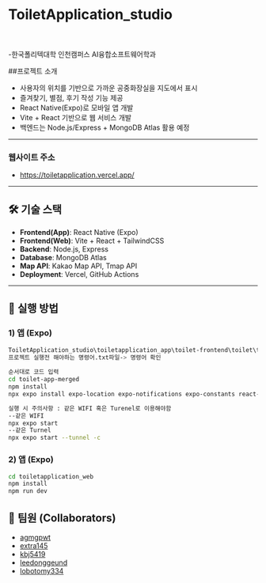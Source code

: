 # ToiletApplication_studio                                              
-한국폴리텍대학 인천캠퍼스 AI융합소프트웨어학과
 
##프로젝트 소개
- 사용자의 위치를 기반으로 가까운 공중화장실을 지도에서 표시
- 즐겨찾기, 별점, 후기 작성 기능 제공
- React Native(Expo)로 모바일 앱 개발
- Vite + React 기반으로 웹 서비스 개발
- 백엔드는 Node.js/Express + MongoDB Atlas 활용 예정

---

### 웹사이트 주소
- https://toiletapplication.vercel.app/
---

## 🛠 기술 스택
- **Frontend(App)**: React Native (Expo)
- **Frontend(Web)**: Vite + React + TailwindCSS
- **Backend**: Node.js, Express
- **Database**: MongoDB Atlas
- **Map API**: Kakao Map API, Tmap API
- **Deployment**: Vercel, GitHub Actions

---

## 🚀 실행 방법

### 1) 앱 (Expo)
```bash                        
ToiletApplication_studio\toiletapplication_app\toilet-frontend\toilet\toilet-app-merged
프로젝트 실행전 해야하는 명령어.txt파일-> 명령어 확인
                                                                                                                    
순서대로 코드 입력
cd toilet-app-merged
npm install
npx expo install expo-location expo-notifications expo-constants react-native-webview @react-native-async-storage/async-storage

실행 시 주의사항 : 같은 WIFI 혹은 Turenel로 이용해야함
--같은 WIFI
npx expo start
--같은 Turnel
npx expo start --tunnel -c
```
### 2) 앱 (Expo)
```bash                                                                                                                                                                                                          
cd toiletapplication_web
npm install
npm run dev
```
## 👥 팀원 (Collaborators)

- [agmgpwt](https://github.com/agmgpwt)
- [extra145](https://github.com/extra145)
- [kbj5419](https://github.com/kbj5419)
- [leedonggeund](https://github.com/leedonggeund)
- [lobotomy334](https://github.com/lobotomy334)
